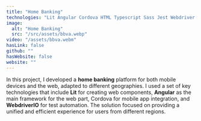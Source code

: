 ```yaml
---
title: "Home Banking"
technologies: "Lit Angular Cordova HTML Typescript Sass Jest Webdriver Selenium Cucumber"
image:
  alt: "Home Banking"
  src: "/src/assets/bbva.webp"
video: "/assets/bbva.webm"
hasLink: false
github: ""
hasWebsite: false
website: ""
---
```

In this project, I developed a **home banking** platform for both mobile devices and the web, adapted to different geographies. I used a set of key technologies that include **Lit** for creating web components, **Angular** as the main framework for the web part, Cordova for mobile app integration, and **WebdriverIO** for test automation. The solution focused on providing a unified and efficient experience for users from different regions.

